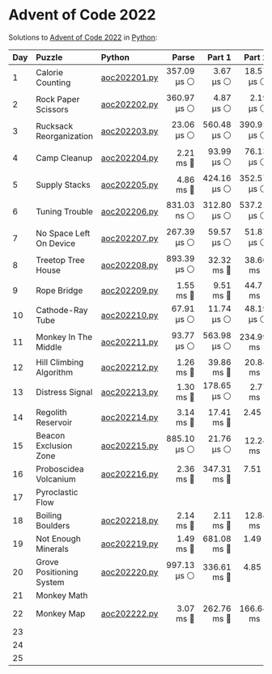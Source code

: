 # Advent of Code 2022

Solutions to [Advent of Code 2022](https://adventofcode.com/2022/) in [Python](https://www.python.org/):

| Day  | Puzzle                   | Python                                                   |       Parse |      Part 1 |      Part 2 |       Total |
| :--- | :----------------------- | :------------------------------------------------------- | ----------: | ----------: | ----------: | ----------: |
| 1    | Calorie Counting         | [aoc202201.py](01_calorie_counting/aoc202201.py)         | 357.09 μs ⚪️ |   3.67 μs ⚪️ |  18.57 μs ⚪️ | 379.33 μs ⚪️ |
| 2    | Rock Paper Scissors      | [aoc202202.py](02_rock_paper_scissors/aoc202202.py)      | 360.97 μs ⚪️ |   4.87 μs ⚪️ |   2.19 μs ⚪️ | 368.03 μs ⚪️ |
| 3    | Rucksack Reorganization  | [aoc202203.py](03_rucksack_reorganization/aoc202203.py)  |  23.06 μs ⚪️ | 560.48 μs ⚪️ | 390.95 μs ⚪️ | 974.49 μs ⚪️ |
| 4    | Camp Cleanup             | [aoc202204.py](04_camp_cleanup/aoc202204.py)             |   2.21 ms 🔵 |  93.99 μs ⚪️ |  76.13 μs ⚪️ |   2.38 ms 🔵 |
| 5    | Supply Stacks            | [aoc202205.py](05_supply_stacks/aoc202205.py)            |   4.86 ms 🔵 | 424.16 μs ⚪️ | 352.57 μs ⚪️ |   5.64 ms 🔵 |
| 6    | Tuning Trouble           | [aoc202206.py](06_tuning_trouble/aoc202206.py)           | 831.03 ns ⚪️ | 312.80 μs ⚪️ | 537.21 μs ⚪️ | 850.84 μs ⚪️ |
| 7    | No Space Left On Device  | [aoc202207.py](07_no_space_left_on_device/aoc202207.py)  | 267.39 μs ⚪️ |  59.57 μs ⚪️ |  51.87 μs ⚪️ | 378.83 μs ⚪️ |
| 8    | Treetop Tree House       | [aoc202208.py](08_treetop_tree_house/aoc202208.py)       | 893.39 μs ⚪️ |  32.32 ms 🔵 |  38.60 ms 🔵 |  71.81 ms 🔵 |
| 9    | Rope Bridge              | [aoc202209.py](09_rope_bridge/aoc202209.py)              |   1.55 ms 🔵 |   9.51 ms 🔵 |  44.71 ms 🔵 |  55.77 ms 🔵 |
| 10   | Cathode-Ray Tube         | [aoc202210.py](10_cathode-ray_tube/aoc202210.py)         |  67.91 μs ⚪️ |  11.74 μs ⚪️ |  48.19 μs ⚪️ | 127.83 μs ⚪️ |
| 11   | Monkey In The Middle     | [aoc202211.py](11_monkey_in_the_middle/aoc202211.py)     |  93.77 μs ⚪️ | 563.98 μs ⚪️ | 234.99 ms 🔵 | 235.64 ms 🔵 |
| 12   | Hill Climbing Algorithm  | [aoc202212.py](12_hill_climbing_algorithm/aoc202212.py)  |   1.26 ms 🔵 |  39.86 ms 🔵 |  20.84 ms 🔵 |  61.96 ms 🔵 |
| 13   | Distress Signal          | [aoc202213.py](13_distress_signal/aoc202213.py)          |   1.30 ms 🔵 | 178.65 μs ⚪️ |   2.77 ms 🔵 |   4.25 ms 🔵 |
| 14   | Regolith Reservoir       | [aoc202214.py](14_regolith_reservoir/aoc202214.py)       |   3.14 ms 🔵 |  17.41 ms 🔵 |    2.45 s 🔴 |    2.48 s 🔴 |
| 15   | Beacon Exclusion Zone    | [aoc202215.py](15_beacon_exclusion_zone/aoc202215.py)    | 885.10 μs ⚪️ |  21.76 μs ⚪️ |  12.24 ms 🔵 |  13.15 ms 🔵 |
| 16   | Proboscidea Volcanium    | [aoc202216.py](16_proboscidea_volcanium/aoc202216.py)    |   2.36 ms 🔵 | 347.31 ms 🔵 |    7.51 s 🔴 |    7.86 s 🔴 |
| 17   | Pyroclastic Flow         |                                                          |             |             |             |             |
| 18   | Boiling Boulders         | [aoc202218.py](18_boiling_boulders/aoc202218.py)         |   2.14 ms 🔵 |   2.11 ms 🔵 |  12.84 ms 🔵 |  17.09 ms 🔵 |
| 19   | Not Enough Minerals      | [aoc202219.py](19_not_enough_minerals/aoc202219.py)      |   1.49 ms 🔵 | 681.08 ms 🔵 |    1.49 s 🔴 |    2.17 s 🔴 |
| 20   | Grove Positioning System | [aoc202220.py](20_grove_positioning_system/aoc202220.py) | 997.13 μs ⚪️ | 336.61 ms 🔵 |    4.85 s 🔴 |    5.18 s 🔴 |
| 21   | Monkey Math              |                                                          |             |             |             |             |
| 22   | Monkey Map               | [aoc202222.py](22_monkey_map/aoc202222.py)               |   3.07 ms 🔵 | 262.76 ms 🔵 | 166.64 ms 🔵 | 432.46 ms 🔵 |
| 23   |                          |                                                          |             |             |             |             |
| 24   |                          |                                                          |             |             |             |             |
| 25   |                          |                                                          |             |             |             |             |
